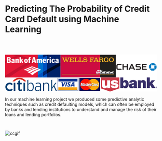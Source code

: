 <h1> Predicting The Probability of Credit Card Default using Machine Learning</h1>
<br><br>

![GitHub Logo](/credit.jpg)

<p>In our machine learning project we produced some predictive analytic techniques such as credit defaulting models, which can often be employed by banks and lending institutions to understand and manage the risk of their loans and lending portfolios.
</p>
<br>

![ccgif](https://media.giphy.com/media/tcVr2lf1Z0Ypi/giphy.gif)
